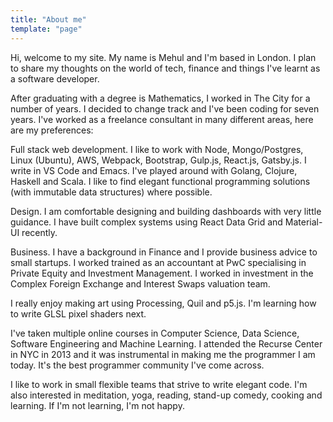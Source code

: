 ```yaml
---
title: "About me"
template: "page"
---
```




Hi, welcome to my site. My name is Mehul and I'm based in London. I
plan to share my thoughts on the world of tech, finance and things
I've learnt as a software developer.

After graduating with a degree is Mathematics, I worked in The City
for a number of years. I decided to change track and I've been coding
for seven years. I've worked as a freelance consultant in many
different areas, here are my preferences:

Full stack web development. I like to work with Node, Mongo/Postgres,
Linux (Ubuntu), AWS, Webpack, Bootstrap, Gulp.js, React.js,
Gatsby.js. I write in VS Code and Emacs. I've played around with
Golang, Clojure, Haskell and Scala. I like to find elegant functional
programming solutions (with immutable data structures) where possible.

Design. I am comfortable designing and building dashboards with very
little guidance. I have built complex systems using React Data Grid
and Material-UI recently.

Business. I have a background in Finance and I provide business advice
to small startups. I worked trained as an accountant at PwC
specialising in Private Equity and Investment Management. I worked in
investment in the Complex Foreign Exchange and Interest Swaps
valuation team.

I really enjoy making art using Processing, Quil and p5.js. I'm
learning how to write GLSL pixel shaders next.

I've taken multiple online courses in Computer Science, Data Science,
Software Engineering and Machine Learning. I attended the Recurse
Center in NYC in 2013 and it was instrumental in making me the
programmer I am today. It's the best programmer community I've come
across.

I like to work in small flexible teams that strive to write elegant code.
I'm also interested in meditation, yoga, reading, stand-up comedy,
cooking and learning. If I'm not learning, I'm not happy.
